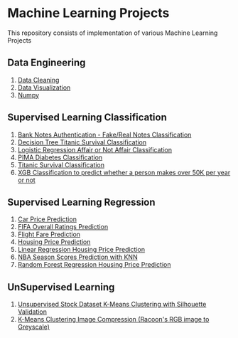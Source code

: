 # Machine Learning Projects

This repository consists of implementation of various Machine Learning Projects 

## Data Engineering

1. [Data Cleaning](https://github.com/divyansh1195/Machine-Learning-Projects/tree/main/Data%20Engineering/Data%20Cleaning)
2. [Data Visualization](https://github.com/divyansh1195/Machine-Learning-Projects/tree/main/Data%20Engineering/Data%20Visulaization)
3. [Numpy](https://github.com/divyansh1195/Machine-Learning-Projects/tree/main/Data%20Engineering/Numpy)

## Supervised Learning Classification

1. [Bank Notes Authentication - Fake/Real Notes Classification](https://github.com/divyansh1195/Machine-Learning-Projects/tree/main/Supervised%20Learning%20Classification/Bank-Note%20Authenticaton)
2. [Decision Tree Titanic Survival Classification](https://github.com/divyansh1195/Machine-Learning-Projects/tree/main/Supervised%20Learning%20Classification/Decision%20Tree%20Titanic%20Survival%20Classification)
3. [Logistic Regression Affair or Not Affair Classification](https://github.com/divyansh1195/Machine-Learning-Projects/tree/main/Supervised%20Learning%20Classification/Logistic%20Regression%20Project)
4. [PIMA Diabetes Classification](https://github.com/divyansh1195/Machine-Learning-Projects/tree/main/Supervised%20Learning%20Classification/PIMA-Diabetes-Classification)
5. [Titanic Survival Classification](https://github.com/divyansh1195/Machine-Learning-Projects/tree/main/Supervised%20Learning%20Classification/Titanic%20Survival%20Classification%20Project)
6. [XGB Classification to predict whether a person makes over 50K per year or not](https://github.com/divyansh1195/Machine-Learning-Projects/tree/main/Supervised%20Learning%20Classification/XGB%20Classification%20Project)

## Supervised Learning Regression

1. [Car Price Prediction](https://github.com/divyansh1195/Machine-Learning-Projects/tree/main/Supervised%20Learning%20Regression/Car-Price-Prediction)
2. [FIFA Overall Ratings Prediction](https://github.com/divyansh1195/Machine-Learning-Projects/tree/main/Supervised%20Learning%20Regression/FIFA%20Player's%20Overall%20Ratings%20Prediction)
3. [Flight Fare Prediction](https://github.com/divyansh1195/Machine-Learning-Projects/tree/main/Supervised%20Learning%20Regression/Flight-Fare-Prediction)
4. [Housing Price Prediction](https://github.com/divyansh1195/Machine-Learning-Projects/tree/main/Supervised%20Learning%20Regression/Housing%20Price%20Prediction)
5. [Linear Regression Housing Price Prediction](https://github.com/divyansh1195/Machine-Learning-Projects/tree/main/Supervised%20Learning%20Regression/Linear%20Regression%20Project)
6. [NBA Season Scores Prediction with KNN](https://github.com/divyansh1195/Machine-Learning-Projects/tree/main/Supervised%20Learning%20Regression/NBA%20Season%20Scores%20Prediction%20(KNN%20Regressor))
7. [Random Forest Regression Housing Price Prediction](https://github.com/divyansh1195/Machine-Learning-Projects/tree/main/Supervised%20Learning%20Regression/Random%20Forest%20Regression%20Project)

## UnSupervised Learning

1. [Unsupervised Stock Dataset K-Means Clustering with Silhouette Validation](https://github.com/divyansh1195/Machine-Learning-Projects/tree/main/Unsupervised%20Learning%20Clustering/Clustering%20Project)
2. [K-Means Clustering Image Compression (Racoon's RGB image to Greyscale)](https://github.com/divyansh1195/Machine-Learning-Projects/tree/main/Unsupervised%20Learning%20Clustering/K-Means%20Clustering)



